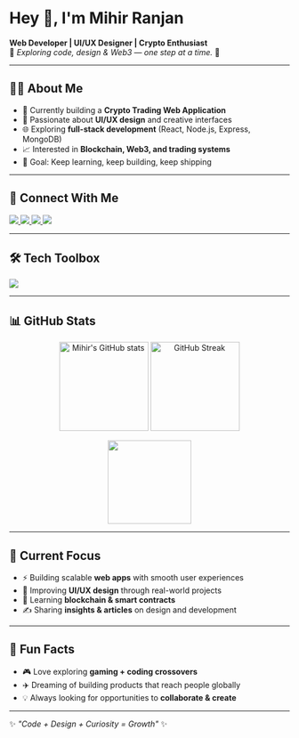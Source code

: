# Hey 👋, I'm Mihir Ranjan  

**Web Developer | UI/UX Designer | Crypto Enthusiast**  
🌱 *Exploring code, design & Web3 — one step at a time.* 🚀  

---

## 👨‍💻 About Me  

- 🔭 Currently building a **Crypto Trading Web Application**  
- 🎨 Passionate about **UI/UX design** and creative interfaces  
- 🌐 Exploring **full-stack development** (React, Node.js, Express, MongoDB)  
- 📈 Interested in **Blockchain, Web3, and trading systems**  
- 🎯 Goal: Keep learning, keep building, keep shipping  

---

## 🔗 Connect With Me  

<p>
  <a href="https://www.linkedin.com/in/YOUR-LINKEDIN" target="_blank">
    <img src="https://img.shields.io/badge/LinkedIn-%230A66C2.svg?&style=for-the-badge&logo=linkedin&logoColor=white" />
  </a>
  <a href="https://dribbble.com/YOUR-DRIBBBLE" target="_blank">
    <img src="https://img.shields.io/badge/Dribbble-%23EA4C89.svg?&style=for-the-badge&logo=dribbble&logoColor=white" />
  </a>
  <a href="mailto:YOUR-EMAIL@gmail.com" target="_blank">
    <img src="https://img.shields.io/badge/Gmail-D14836.svg?&style=for-the-badge&logo=gmail&logoColor=white" />
  </a>
  <a href="https://YOUR-PORTFOLIO.com" target="_blank">
    <img src="https://img.shields.io/badge/Portfolio-%23000000.svg?&style=for-the-badge&logo=vercel&logoColor=white" />
  </a>
</p>  

---

## 🛠️ Tech Toolbox  

<p>
  <img src="https://skillicons.dev/icons?i=html,css,js,ts,react,nextjs,nodejs,express,mongodb,tailwind,figma,git,github,vscode,linux,bootstrap,cpp" />
</p>

---

## 📊 GitHub Stats  

<p align="center">
  <img src="https://github-readme-stats.vercel.app/api?username=YOUR-GITHUB-USERNAME&show_icons=true&theme=tokyonight" alt="Mihir's GitHub stats" height="160"/>
  <img src="https://github-readme-streak-stats.herokuapp.com/?user=YOUR-GITHUB-USERNAME&theme=tokyonight" alt="GitHub Streak" height="160"/>
</p>

<p align="center">
  <img src="https://github-readme-stats.vercel.app/api/top-langs/?username=YOUR-GITHUB-USERNAME&layout=compact&theme=tokyonight" height="150"/>
</p>

---

## 🚀 Current Focus  

- ⚡ Building scalable **web apps** with smooth user experiences  
- 📱 Improving **UI/UX design** through real-world projects  
- 🔐 Learning **blockchain & smart contracts**  
- ✍️ Sharing **insights & articles** on design and development  

---

## 🌟 Fun Facts  

- 🎮 Love exploring **gaming + coding crossovers**  
- ✈️ Dreaming of building products that reach people globally  
- 💡 Always looking for opportunities to **collaborate & create**  

---

✨ *"Code + Design + Curiosity = Growth"* ✨
